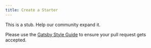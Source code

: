 ```yaml
---
title: Create a Starter
---
```


This is a stub. Help our community expand it.

Please use the [Gatsby Style Guide](/docs/docs/gatsby-style-guide.md) to ensure your
pull request gets accepted.
